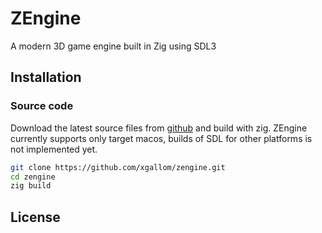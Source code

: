 # ZEngine

A modern 3D game engine built in Zig using SDL3

## Installation

### Source code

Download the latest source files from [github](https://github.com/xgallom/zengine) and build with zig.
ZEngine currently supports only target macos, builds of SDL for other platforms is not implemented yet.
```bash
git clone https://github.com/xgallom/zengine.git
cd zengine
zig build
```

## License

